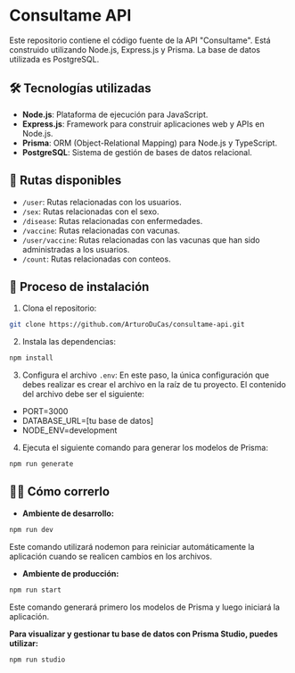 # Consultame API

Este repositorio contiene el código fuente de la API "Consultame". Está construido utilizando Node.js, Express.js y Prisma. La base de datos utilizada es PostgreSQL.

## 🛠 Tecnologías utilizadas

- **Node.js**: Plataforma de ejecución para JavaScript.
- **Express.js**: Framework para construir aplicaciones web y APIs en Node.js.
- **Prisma**: ORM (Object-Relational Mapping) para Node.js y TypeScript.
- **PostgreSQL**: Sistema de gestión de bases de datos relacional.

## 🚀 Rutas disponibles

- `/user`: Rutas relacionadas con los usuarios.
- `/sex`: Rutas relacionadas con el sexo.
- `/disease`: Rutas relacionadas con enfermedades.
- `/vaccine`: Rutas relacionadas con vacunas.
- `/user/vaccine`: Rutas relacionadas con las vacunas que han sido administradas a los usuarios.
- `/count`: Rutas relacionadas con conteos.

## 🔧 Proceso de instalación

1. Clona el repositorio:
```bash
git clone https://github.com/ArturoDuCas/consultame-api.git
```
2. Instala las dependencias:
```bash
npm install
```
3. Configura el archivo `.env`:
En este paso, la única configuración que debes realizar es crear el archivo  en la raíz de tu proyecto. El contenido del archivo debe ser el siguiente:
- PORT=3000
- DATABASE_URL=[tu base de datos]
- NODE_ENV=development

4. Ejecuta el siguiente comando para generar los modelos de Prisma:
```bash
npm run generate
```

## 🏃‍♂️ Cómo correrlo

- **Ambiente de desarrollo:**
```bash
npm run dev
```
Este comando utilizará nodemon para reiniciar automáticamente la aplicación cuando se realicen cambios en los archivos.

- **Ambiente de producción:**
```bash
npm run start
```
Este comando generará primero los modelos de Prisma y luego iniciará la aplicación.

**Para visualizar y gestionar tu base de datos con Prisma Studio, puedes utilizar:**
```bash
npm run studio
```

